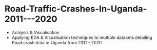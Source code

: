 # Road-Traffic-Crashes-In-Uganda-2011---2020
* Analysis &amp; Visualisation
* Applying EDA & Visualisation techniques to multiple datasets detailing Road crash data in Uganda from 2011 - 2020
